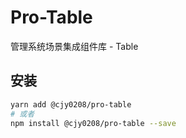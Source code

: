 # Pro-Table

管理系统场景集成组件库 - Table

## 安装

```bash
yarn add @cjy0208/pro-table
# 或者
npm install @cjy0208/pro-table --save
```
